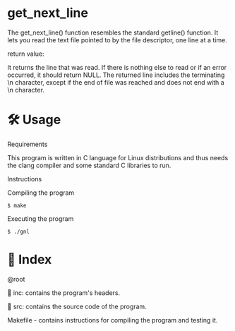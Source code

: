 # get_next_line
The get_next_line() function resembles the standard getline() function. It lets you read the text file pointed to by the file descriptor, one line at a time.

return value:

It returns the line that was read. If there is nothing else to read or if an error occurred, it should return NULL.
The returned line includes the terminating \n character, except if the end of file was reached and does not end with a \n character.

# 🛠️ Usage
Requirements

This program is written in C language for Linux distributions and thus needs the clang compiler and some standard C libraries to run.

Instructions

Compiling the program

```
$ make
```

Executing the program

```
$ ./gnl
```

# 📑 Index

@root

📁 inc: contains the program's headers.

📁 src: contains the source code of the program.

Makefile - contains instructions for compiling the program and testing it.
